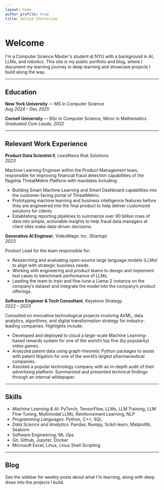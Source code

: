 ```yaml
---
layout: home
author_profile: true
title: Aditya Chatterjee
---
```


# Welcome

I'm a Computer Science Master's student at NYU with a background in AI, LLMs, and robotics. This site is my public portfolio and blog, where I document my learning journey in deep learning and showcase projects I build along the way.

---

## Education

**New York University** — MS in Computer Science  
*Aug 2024 – Dec 2025*

**Cornell University** — BSc in Computer Science, Minor in Mathematics
*Graduated Cum Laude, 2022*

---

## Relevant Work Experience

**Product Data Scientist II**, LexisNexis Risk Solutions  
*2023*  

Machine Learning Engineer within the Product Management team, responsible for improving financial fraud detection capabilities of the flagship ThreatMetrix Platform with mandates including:
-	Building Smart Machine Learning and Smart Dashboard capabilities into the customer-facing portal of ThreatMetrix.
-	Prototyping machine learning and business intelligence features before they are engineered into the final product to help deliver customized solutions for clients.
-	Establishing reporting pipelines to summarize over 90 billion rows of data into simple, actionable insights to help fraud data managers at client sites make data-driven decisions.

**Generative AI Engineer**, VideoMagic Inc. (Startup)     
*2023*

Product Lead for the team responsible for:
-	Researching and evaluating open-source large language models (LLMs) to align with strategic business needs.
-	Working with engineering and product teams to design and implement test cases to benchmark performance of LLMs.
-	Leading the team to train and fine-tune a Llama-2 instance on the company’s dataset and integrate the model into the company’s product offerings.

**Software Engineer & Tech Consultant**, Keystone Strategy  
*2022 – 2023* 

Consulted on innovative technological projects involving AI/ML, data analytics, algorithms, and digital transformation strategy for industry-leading companies.
Highlights include:
-	Developed and deployed to cloud a large-scale Machine Learning-based rewards system for one of the world’s top five (by popularity) video games.
-	Analyzed patent data using graph-theoretic Python packages to assist with patent litigation for one of the world’s largest pharmaceutical companies. 
-	Assisted a popular technology company with an in-depth audit of their advertising platform. Summarized and presented technical findings through an internal whitepaper.


---

## Skills

- *Machine Learning & AI*: PyTorch, TensorFlow, LLMs, LLM Training, LLM FIne-Tuning, Multimodal LLMs, Reinforcement Learning, NLP
- *Programming Languages*: Python, C++, SQL
- *Data Science and Analytics*: Pandas, Numpy, Scikit-learn, Matplotlib, Seaborn
- Software Engineering, ML Ops  
- Git, Github, Jupyter, Docker
- Microsoft Excel, Linux, Linux Shell Scripting

---

## Blog

See the sidebar for weekly posts about what I'm learning, along with deep dives into the projects I build.
